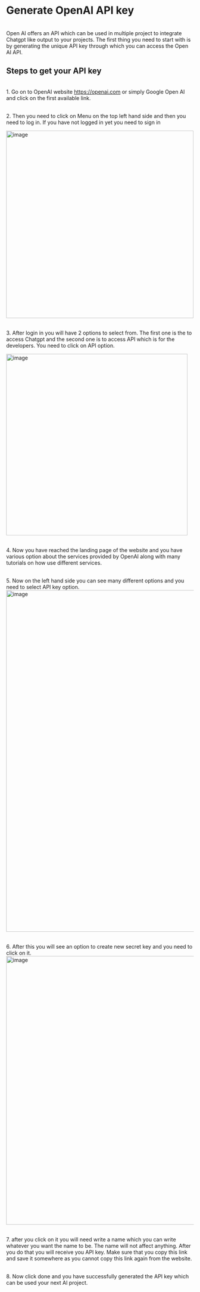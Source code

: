 # Generate OpenAI API key ##
<br> Open AI offers an API which can be used in multiple project to integrate Chatgpt like output to your projects. The first thing you need to start with is by generating the unique API key through which you can access the Open AI API.
<br>
## Steps to get your API key ##
<br>1. Go on to OpenAI website https://openai.com or simply Google Open AI and click on the first available link. 

<br>2. Then you need to click on Menu on the top left hand side and then you need to log in. If you have not logged in yet you need to sign in

<img width="503" alt="image" src="https://github.com/Kaustubh174/genapikey/assets/38695440/4c2f7ef0-c6a3-425d-a405-442b95d4e837">

<br>3. After login in you will have 2 options to select from. The first one is the to access Chatgpt and the second one is to access API which is for the developers. You need to click on API option.

<img width="487" alt="image" src="https://github.com/Kaustubh174/genapikey/assets/38695440/8fa4505d-4ba1-4094-b2db-13929835b87d">

<br>4. Now you have reached the landing page of the website and you have various option about the services provided by OpenAI along with many tutorials on how use different services.

<br>5. Now on the left hand side you can see many different options and you need to select API key option.
<img width="917" alt="image" src="https://github.com/Kaustubh174/genapikey/assets/38695440/ef409d13-91ff-44fa-b2c0-ea9fdeff43a7">

<br>6. After this you will see an option to create new secret key and you need to click on it.
<img width="721" alt="image" src="https://github.com/Kaustubh174/genapikey/assets/38695440/b270c4ad-4319-4090-9a61-c01aabe2566e">


<br>7. after you click on it you will need write a name which you can write whatever you want the name to be. The name will not affect anything. After you do that you will receive you API key. Make sure that you copy this link and save it somewhere as you cannot copy this link again from the website.

<br>8. Now click done and you have successfully generated the API key which can be used your next AI project.



